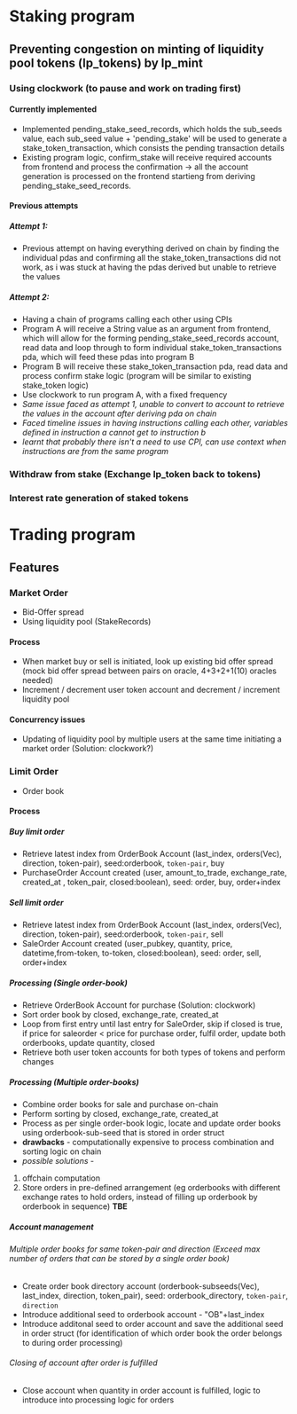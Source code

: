 # Staking program
## Preventing congestion on minting of liquidity pool tokens (lp_tokens) by lp_mint
### Using clockwork (to pause and work on trading first)
#### Currently implemented
- Implemented pending_stake_seed_records, which holds the sub_seeds value, each sub_seed value + 'pending_stake' will be used to generate a stake_token_transaction, which consists the pending transaction details
- Existing program logic, confirm_stake will receive required accounts from frontend and process the confirmation -> all the account generation is processed on the frontend startieng from deriving pending_stake_seed_records.

#### Previous attempts
##### Attempt 1:
- Previous attempt on having everything derived on chain by finding the individual pdas and confirming all the stake_token_transactions did not work, as i was stuck at having the pdas derived but unable to retrieve the values

##### Attempt 2:
- Having a chain of programs calling each other using CPIs
- Program A will receive a String value as an argument from frontend, which will allow for the forming pending_stake_seed_records account, read data and loop through to form individual stake_token_transactions pda, which will feed these pdas into program B
- Program B will receive these stake_token_transaction pda, read data and process confirm stake logic (program will be similar to existing stake_token logic)
- Use clockwork to run program A, with a fixed frequency
- *Same issue faced as attempt 1, unable to convert to account to retrieve the values in the account after deriving pda on chain*
- *Faced timeline issues in having instructions calling each other, variables defined in instruction a cannot get to instruction b*
- *learnt that probably there isn't a need to use CPI, can use context when instructions are from the same program*

### Withdraw from stake (Exchange lp_token back to tokens)

### Interest rate generation of staked tokens

# Trading program
## Features
### Market Order
- Bid-Offer spread
- Using liquidity pool (StakeRecords)
#### Process
- When market buy or sell is initiated, look up existing bid offer spread (mock bid offer spread between pairs on oracle, 4+3+2+1(10) oracles needed)
- Increment / decrement user token account and decrement / increment liquidity pool 
#### Concurrency issues
- Updating of liquidity pool by multiple users at the same time initiating a market order (Solution: clockwork?)
### Limit Order
- Order book
#### Process
##### Buy limit order
- Retrieve latest index from OrderBook Account (last_index, orders(Vec), direction, token-pair), seed:orderbook, `token-pair`, buy
- PurchaseOrder Account created (user, amount_to_trade, exchange_rate, created_at , token_pair, closed:boolean), seed: order, buy, order+index
##### Sell limit order
- Retrieve latest index from OrderBook Account (last_index, orders(Vec), direction, token-pair), seed:orderbook, `token-pair`, sell
- SaleOrder Account created (user_pubkey, quantity, price, datetime,from-token, to-token, closed:boolean), seed: order, sell, order+index
##### Processing (Single order-book)
- Retrieve OrderBook Account for purchase (Solution: clockwork)
- Sort order book by closed, exchange_rate, created_at
- Loop from first entry until last entry for SaleOrder, skip if closed is true, if price for saleorder < price for purchase order, fulfil order, update both orderbooks, update quantity, closed
- Retrieve both user token accounts for both types of tokens and perform changes
##### Processing (Multiple order-books)
- Combine order books for sale and purchase on-chain
- Perform sorting by closed, exchange_rate, created_at
- Process as per single order-book logic, locate and update order books using orderbook-sub-seed that is stored in order struct 
- **drawbacks** - computationally expensive to process combination and sorting logic on chain
- *possible solutions* - 
1. offchain computation
2. Store orders in pre-defined arrangement (eg orderbooks with different exchange rates to hold orders, instead of filling up orderbook by orderbook in sequence) **TBE**

##### Account management
###### Multiple order books for same token-pair and direction (Exceed max number of orders that can be stored by a single order book)
- Create order book directory account (orderbook-subseeds(Vec), last_index, direction, token_pair), seed: orderbook_directory, `token-pair`, `direction`
- Introduce additional seed to orderbook account - "OB"+last_index
- Introduce additonal seed to order account and save the additional seed in order struct (for identification of which order book the order belongs to during order processing)
###### Closing of account after order is fulfilled
- Close account when quantity in order account is fulfilled, logic to introduce into processing logic for orders